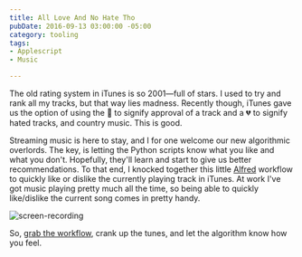 ```yaml
---
title: All Love And No Hate Tho
pubDate: 2016-09-13 03:00:00 -05:00
category: tooling
tags:
- Applescript
- Music

---
```

The old rating system in iTunes is so 2001—full of stars. I used to try and rank all my tracks, but that way lies madness. Recently though, iTunes gave us the option of using the 💙 to signify approval of a track and a 💔 to signify hated tracks, and country music. This is good.

Streaming music is here to stay, and I for one welcome our new algorithmic overlords. The key, is letting the Python scripts know what you like and what you don't. Hopefully, they'll learn and start to give us better recommendations. To that end, I knocked together this little [Alfred](https://www.alfredapp.com) workflow to quickly like or dislike the currently playing track in iTunes. At work I've got music playing pretty much all the time, so being able to quickly like/dislike the current song comes in pretty handy.

![screen-recording](/images/hater.gif)

So, [grab the workflow](/images/love-hate.zip), crank up the tunes, and let the algorithm know how you feel.
